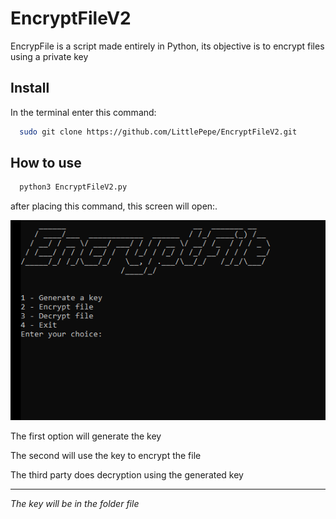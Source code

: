 
# EncryptFileV2
EncrypFile is a script made entirely in Python, its objective is to encrypt files using a private key


## Install

In the terminal enter this command:

```bash
  sudo git clone https://github.com/LittlePepe/EncryptFileV2.git
```

## How to use


```bash
  python3 EncryptFileV2.py
```

after placing this command, this screen will open:.

![App Screenshot](https://github.com/LittlePepe/EncryptFileV2/blob/main/encrypt.png?raw=true)


The first option will generate the key

The second will use the key to encrypt the file

The third party does decryption using the generated key

________________________________________________
*The key will be in the folder file*

